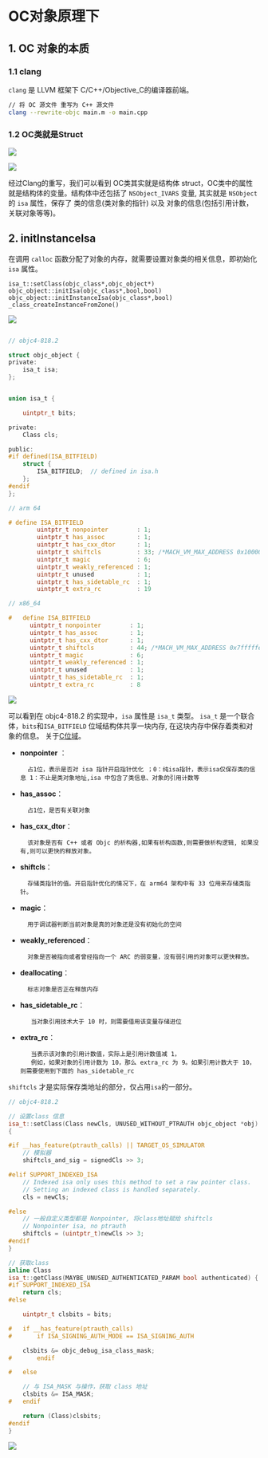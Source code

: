 # OC对象原理下

## 1. OC 对象的本质

### 1.1 clang
`clang` 是 LLVM 框架下 C/C++/Objective_C的编译器前端。


```sh
// 将 OC 源文件 重写为 C++ 源文件 
clang --rewrite-objc main.m -o main.cpp 
```

### 1.2 OC类就是Struct


![](https://github.com/existorlive/existorlivepic/raw/master/%E6%88%AA%E5%B1%8F2021-04-21%20%E4%B8%8B%E5%8D%889.21.33.png)

![](https://github.com/existorlive/existorlivepic/raw/master/%E6%88%AA%E5%B1%8F2021-04-21%20%E4%B8%8B%E5%8D%889.22.13.png)

经过Clang的重写，我们可以看到 OC类其实就是结构体 struct，OC类中的属性就是结构体的变量。结构体中还包括了 `NSObject_IVARS` 变量, 其实就是 `NSObject` 的 `isa` 属性，保存了 类的信息(类对象的指针) 以及 对象的信息(包括引用计数，关联对象等等)。


## 2. initInstanceIsa

在调用 `calloc` 函数分配了对象的内存，就需要设置对象类的相关信息，即初始化 `isa` 属性。

```
isa_t::setClass(objc_class*,objc_object*)
objc_object::initIsa(objc_class*,bool,bool)
objc_object::initInstanceIsa(objc_class*,bool)
_class_createInstanceFromZone()
```

![](https://github.com/existorlive/existorlivepic/raw/master/%E6%88%AA%E5%B1%8F2021-04-22%20%E4%B8%8B%E5%8D%887.14.54.png)


```c

// objc4-818.2 

struct objc_object {
private:
    isa_t isa;
};


union isa_t {

    uintptr_t bits;

private:
    Class cls;

public:
#if defined(ISA_BITFIELD)
    struct {
        ISA_BITFIELD;  // defined in isa.h
    };
#endif
};

// arm 64

# define ISA_BITFIELD                                                      \
        uintptr_t nonpointer        : 1;                                       \
        uintptr_t has_assoc         : 1;                                       \
        uintptr_t has_cxx_dtor      : 1;                                       \
        uintptr_t shiftcls          : 33; /*MACH_VM_MAX_ADDRESS 0x1000000000*/ \
        uintptr_t magic             : 6;                                       \
        uintptr_t weakly_referenced : 1;                                       \
        uintptr_t unused            : 1;                                       \
        uintptr_t has_sidetable_rc  : 1;                                       \
        uintptr_t extra_rc          : 19

// x86_64

#   define ISA_BITFIELD                                                        \
      uintptr_t nonpointer        : 1;                                         \
      uintptr_t has_assoc         : 1;                                         \
      uintptr_t has_cxx_dtor      : 1;                                         \
      uintptr_t shiftcls          : 44; /*MACH_VM_MAX_ADDRESS 0x7fffffe00000*/ \
      uintptr_t magic             : 6;                                         \
      uintptr_t weakly_referenced : 1;                                         \
      uintptr_t unused            : 1;                                         \
      uintptr_t has_sidetable_rc  : 1;                                         \
      uintptr_t extra_rc          : 8
```

![](https://github.com/existorlive/existorlivepic/raw/master/isa64%E6%83%85%E5%86%B5.jpeg)

可以看到在 objc4-818.2 的实现中，`isa` 属性是 `isa_t` 类型。 `isa_t` 是一个联合体，`bits`和`ISA_BITFIELD` 位域结构体共享一块内存, 在这块内存中保存着类和对象的信息。
关于[C位域](https://www.runoob.com/cprogramming/c-bit-fields.html)。

- **nonpointer** ：
  
        占1位，表示是否对 isa 指针开启指针优化 ；0：纯isa指针，表示isa仅保存类的信息 1：不⽌是类对象地址,isa 中包含了类信息、对象的引⽤计数等 

- **has_assoc**：
        
        占1位，是否有关联对象

- **has_cxx_dtor**：

        该对象是否有 C++ 或者 Objc 的析构器,如果有析构函数,则需要做析构逻辑, 如果没有,则可以更快的释放对象。

- **shiftcls**：

        存储类指针的值。开启指针优化的情况下，在 arm64 架构中有 33 位⽤来存储类指针。

- **magic**：
       
        ⽤于调试器判断当前对象是真的对象还是没有初始化的空间

- **weakly_referenced**：

        对象是否被指向或者曾经指向⼀个 ARC 的弱变量，没有弱引⽤的对象可以更快释放。


- **deallocating**：
        
        标志对象是否正在释放内存

- **has_sidetable_rc**：
  
         当对象引⽤技术⼤于 10 时，则需要借⽤该变量存储进位

- **extra_rc**：

         当表示该对象的引⽤计数值，实际上是引⽤计数值减 1，
         例如，如果对象的引⽤计数为 10，那么 extra_rc 为 9。如果引⽤计数⼤于 10，则需要使⽤到下⾯的 has_sidetable_rc


`shiftcls` 才是实际保存类地址的部分，仅占用`isa`的一部分。

```c++
// objc4-818.2 

// 设置class 信息
isa_t::setClass(Class newCls, UNUSED_WITHOUT_PTRAUTH objc_object *obj)
{

#if __has_feature(ptrauth_calls) || TARGET_OS_SIMULATOR
    // 模拟器
    shiftcls_and_sig = signedCls >> 3;

#elif SUPPORT_INDEXED_ISA
    // Indexed isa only uses this method to set a raw pointer class.
    // Setting an indexed class is handled separately.
    cls = newCls;

#else 
    // 一般自定义类型都是 Nonpointer, 将class地址赋给 shiftcls
    // Nonpointer isa, no ptrauth
    shiftcls = (uintptr_t)newCls >> 3;
#endif
}

// 获取class
inline Class
isa_t::getClass(MAYBE_UNUSED_AUTHENTICATED_PARAM bool authenticated) {
#if SUPPORT_INDEXED_ISA
    return cls;
#else

    uintptr_t clsbits = bits;

#   if __has_feature(ptrauth_calls)
#       if ISA_SIGNING_AUTH_MODE == ISA_SIGNING_AUTH

    clsbits &= objc_debug_isa_class_mask;
#       endif

#   else

    // 与 ISA_MASK 与操作，获取 class 地址
    clsbits &= ISA_MASK;
#   endif

    return (Class)clsbits;
#endif
}
```

![](https://github.com/existorlive/existorlivepic/raw/master/%E6%88%AA%E5%B1%8F2021-04-22%20%E4%B8%8B%E5%8D%888.56.49.png)

